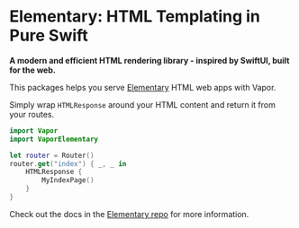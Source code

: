 # Elementary: HTML Templating in Pure Swift

**A modern and efficient HTML rendering library - inspired by SwiftUI, built for the web.**

This packages helps you serve [Elementary](https://swiftpackageindex.com/sliemeobn/elementary) HTML web apps with Vapor.

Simply wrap `HTMLResponse` around your HTML content and return it from your routes.

```swift
import Vapor
import VaporElementary

let router = Router()
router.get("index") { _, _ in
    HTMLResponse {
        MyIndexPage()
    }
}
```

Check out the docs in the [Elementary repo](https://github.com/sliemeobn/elementary) for more information.
